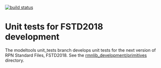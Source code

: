 [![build status](https://gitlab.science.gc.ca/kro001/modeltools/badges/unit_tests/build.svg)](https://gitlab.science.gc.ca/kro001/modeltools/commits/unit_tests)

Unit tests for FSTD2018 development
===================================

The modeltools unit\_tests branch develops unit tests for the next version of RPN Standard Files, FSTD2018.
See the [rmnlib\_development/primitives](rmnlib_development/primitives) directory.
